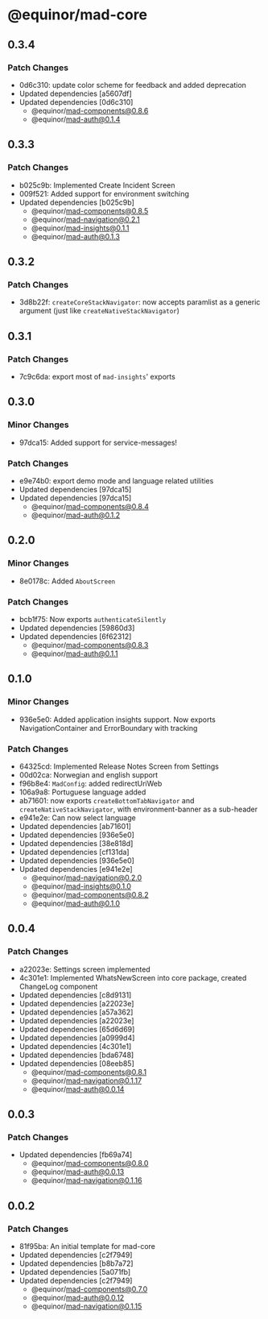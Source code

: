 # @equinor/mad-core

## 0.3.4

### Patch Changes

-   0d6c310: update color scheme for feedback and added deprecation
-   Updated dependencies [a5607df]
-   Updated dependencies [0d6c310]
    -   @equinor/mad-components@0.8.6
    -   @equinor/mad-auth@0.1.4

## 0.3.3

### Patch Changes

-   b025c9b: Implemented Create Incident Screen
-   009f521: Added support for environment switching
-   Updated dependencies [b025c9b]
    -   @equinor/mad-components@0.8.5
    -   @equinor/mad-navigation@0.2.1
    -   @equinor/mad-insights@0.1.1
    -   @equinor/mad-auth@0.1.3

## 0.3.2

### Patch Changes

-   3d8b22f: `createCoreStackNavigator`: now accepts paramlist as a generic argument (just like
    `createNativeStackNavigator`)

## 0.3.1

### Patch Changes

-   7c9c6da: export most of `mad-insights`' exports

## 0.3.0

### Minor Changes

-   97dca15: Added support for service-messages!

### Patch Changes

-   e9e74b0: export demo mode and language related utilities
-   Updated dependencies [97dca15]
-   Updated dependencies [97dca15]
    -   @equinor/mad-components@0.8.4
    -   @equinor/mad-auth@0.1.2

## 0.2.0

### Minor Changes

-   8e0178c: Added `AboutScreen`

### Patch Changes

-   bcb1f75: Now exports `authenticateSilently`
-   Updated dependencies [59860d3]
-   Updated dependencies [6f62312]
    -   @equinor/mad-components@0.8.3
    -   @equinor/mad-auth@0.1.1

## 0.1.0

### Minor Changes

-   936e5e0: Added application insights support. Now exports NavigationContainer and ErrorBoundary
    with tracking

### Patch Changes

-   64325cd: Implemented Release Notes Screen from Settings
-   00d02ca: Norwegian and english support
-   f96b8e4: `MadConfig`: added redirectUriWeb
-   106a9a8: Portuguese language added
-   ab71601: now exports `createBottomTabNavigator` and `createNativeStackNavigator`, with
    environment-banner as a sub-header
-   e941e2e: Can now select language
-   Updated dependencies [ab71601]
-   Updated dependencies [936e5e0]
-   Updated dependencies [38e818d]
-   Updated dependencies [cf131da]
-   Updated dependencies [936e5e0]
-   Updated dependencies [e941e2e]
    -   @equinor/mad-navigation@0.2.0
    -   @equinor/mad-insights@0.1.0
    -   @equinor/mad-components@0.8.2
    -   @equinor/mad-auth@0.1.0

## 0.0.4

### Patch Changes

-   a22023e: Settings screen implemented
-   4c301e1: Implemented WhatsNewScreen into core package, created ChangeLog component
-   Updated dependencies [c8d9131]
-   Updated dependencies [a22023e]
-   Updated dependencies [a57a362]
-   Updated dependencies [a22023e]
-   Updated dependencies [65d6d69]
-   Updated dependencies [a0999d4]
-   Updated dependencies [4c301e1]
-   Updated dependencies [bda6748]
-   Updated dependencies [08eeb85]
    -   @equinor/mad-components@0.8.1
    -   @equinor/mad-navigation@0.1.17
    -   @equinor/mad-auth@0.0.14

## 0.0.3

### Patch Changes

-   Updated dependencies [fb69a74]
    -   @equinor/mad-components@0.8.0
    -   @equinor/mad-auth@0.0.13
    -   @equinor/mad-navigation@0.1.16

## 0.0.2

### Patch Changes

-   81f95ba: An initial template for mad-core
-   Updated dependencies [c2f7949]
-   Updated dependencies [b8b7a72]
-   Updated dependencies [5a071fb]
-   Updated dependencies [c2f7949]
    -   @equinor/mad-components@0.7.0
    -   @equinor/mad-auth@0.0.12
    -   @equinor/mad-navigation@0.1.15
